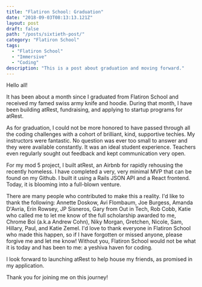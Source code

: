 ```yaml
---
title: "Flatiron School: Graduation"
date: "2018-09-03T08:13:13.121Z"
layout: post
draft: false
path: "/posts/sixtieth-post/"
category: "Flatiron School"
tags:
  - "Flatiron School"
  - "Immersive"
  - "Coding"
description: "This is a post about graduation and moving forward."
---
```


Hello all!

It has been about a month since I graduated from Flatiron School and received my famed swiss army knife and hoodie. During that month, I have been building atRest, fundraising, and applying to startup programs for atRest. 

As for graduation, I could not be more honored to have passed through all the coding challenges with a cohort of brilliant, kind, supportive techies. My instructors were fantastic. No question was ever too small to answer and they were available constantly. It was an ideal student experience. Teachers even regularly sought out feedback and kept communication very open.  

For my mod 5 project, I built atRest, an Airbnb for rapidly rehousing the recently homeless. I have completed a very, very minimal MVP that can be found on my Github. I built it using a Rails JSON API and a React frontend. Today, it is blooming into a full-blown venture.

There are many people who contributed to make this a reality. I'd like to thank the following: Annette Doskow, Avi Flombaum, Joe Burgess, Amanda D'Avria, Erin Rowsey, JP Sisneros, Gary from Out in Tech, Rob Cobb, Katie who called me to let me know of the full scholarship awarded to me, Chrome Boi (a.k.a Andrew Cohn), Niky Morgan, Gretchen, Nicole, Sam, Hillary, Paul, and Katie Zemel. I'd love to thank everyone in Flatiron School who made this happen, so if I have forgotten or missed anyone, please forgive me and let me know! Without you, Flatiron School would not be what it is today and has been to me: a yeshiva haven for coding. 

I look forward to launching atRest to help house my friends, as promised in my application.

Thank you for joining me on this journey! 
